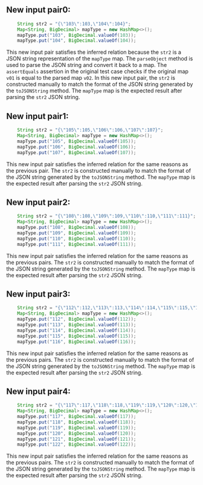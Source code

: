 ## New input pair0:
```java
    String str2 = "{\"103\":103,\"104\":104}";
    Map<String, BigDecimal> mapType = new HashMap<>();
    mapType.put("103", BigDecimal.valueOf(103));
    mapType.put("104", BigDecimal.valueOf(104));
```
This new input pair satisfies the inferred relation because the `str2` is a JSON string representation of the `mapType` map. The `parseObject` method is used to parse the JSON string and convert it back to a map. The `assertEquals` assertion in the original test case checks if the original map `v01` is equal to the parsed map `v02`. In this new input pair, the `str2` is constructed manually to match the format of the JSON string generated by the `toJSONString` method. The `mapType` map is the expected result after parsing the `str2` JSON string.

## New input pair1:
```java
    String str2 = "{\"105\":105,\"106\":106,\"107\":107}";
    Map<String, BigDecimal> mapType = new HashMap<>();
    mapType.put("105", BigDecimal.valueOf(105));
    mapType.put("106", BigDecimal.valueOf(106));
    mapType.put("107", BigDecimal.valueOf(107));
```
This new input pair satisfies the inferred relation for the same reasons as the previous pair. The `str2` is constructed manually to match the format of the JSON string generated by the `toJSONString` method. The `mapType` map is the expected result after parsing the `str2` JSON string.

## New input pair2:
```java
    String str2 = "{\"108\":108,\"109\":109,\"110\":110,\"111\":111}";
    Map<String, BigDecimal> mapType = new HashMap<>();
    mapType.put("108", BigDecimal.valueOf(108));
    mapType.put("109", BigDecimal.valueOf(109));
    mapType.put("110", BigDecimal.valueOf(110));
    mapType.put("111", BigDecimal.valueOf(111));
```
This new input pair satisfies the inferred relation for the same reasons as the previous pairs. The `str2` is constructed manually to match the format of the JSON string generated by the `toJSONString` method. The `mapType` map is the expected result after parsing the `str2` JSON string.

## New input pair3:
```java
    String str2 = "{\"112\":112,\"113\":113,\"114\":114,\"115\":115,\"116\":116}";
    Map<String, BigDecimal> mapType = new HashMap<>();
    mapType.put("112", BigDecimal.valueOf(112));
    mapType.put("113", BigDecimal.valueOf(113));
    mapType.put("114", BigDecimal.valueOf(114));
    mapType.put("115", BigDecimal.valueOf(115));
    mapType.put("116", BigDecimal.valueOf(116));
```
This new input pair satisfies the inferred relation for the same reasons as the previous pairs. The `str2` is constructed manually to match the format of the JSON string generated by the `toJSONString` method. The `mapType` map is the expected result after parsing the `str2` JSON string.

## New input pair4:
```java
    String str2 = "{\"117\":117,\"118\":118,\"119\":119,\"120\":120,\"121\":121,\"122\":122}";
    Map<String, BigDecimal> mapType = new HashMap<>();
    mapType.put("117", BigDecimal.valueOf(117));
    mapType.put("118", BigDecimal.valueOf(118));
    mapType.put("119", BigDecimal.valueOf(119));
    mapType.put("120", BigDecimal.valueOf(120));
    mapType.put("121", BigDecimal.valueOf(121));
    mapType.put("122", BigDecimal.valueOf(122));
```
This new input pair satisfies the inferred relation for the same reasons as the previous pairs. The `str2` is constructed manually to match the format of the JSON string generated by the `toJSONString` method. The `mapType` map is the expected result after parsing the `str2` JSON string.